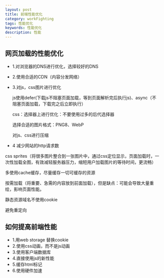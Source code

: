 ```yaml
---
layout: post
title: 前端性能优化
category: workFighting
tags: 性能优化
keywords: 性能优化
description: 性能
---
```


## 网页加载的性能优化
- 1.对浏览器的DNS进行优化，选择较好的DNS
- 2.使用合适的CDN（内容分发网络）
- 3.对js，css图片进行优化
   
  js使用defer(下载js不阻塞页面加载，等到页面解析完后执行js)、async（不阻塞页面加载，下载完之后立即执行）
  
  css：选择器上进行优化：不要使用过多的后代选择器
  
  选择合适的图片格式：PNG8、WebP
  
  对js、css进行压缩
  
 - 4 减少网站的http请求数
  
  css sprites（将很多图片整合到一张图片中，通过css定位显示，页面加载时，一次性加载全图，有效减轻服务器压力，缩短用户加载图片的等待时间，更流畅）
  
  多使用cache缓存，尽量缓存一切可缓存的资源
  
  按需加载（将重要、急需的内容放到前面加载），但是缺点：可能会导致大量重绘，影响页面性能。
  
  静态资源域名不使用cookie
  
  避免重定向
  
## 如何提高前端性能
- 1.用web storage 替换cookie
- 2.使用css动画，而不是js动画
- 3.使用客户端数据库
- 4.直接使用js的新性能
- 5.缓存html标记
- 6.使用硬件加速
